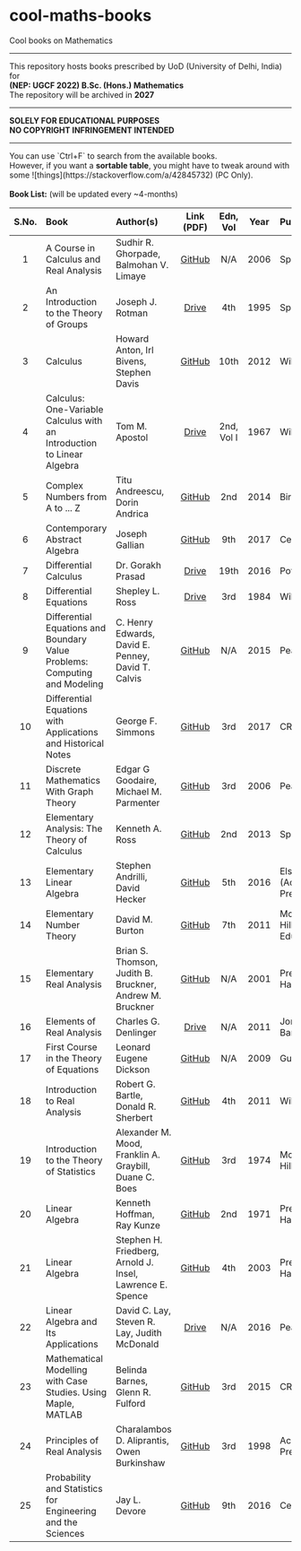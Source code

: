 # cool-maths-books
Cool books on Mathematics
<hr>
This repository hosts books prescribed by UoD (University of Delhi, India) for <br>
<b>(NEP: UGCF 2022) B.Sc. (Hons.) Mathematics</b><br>
The repository will be archived in <b>2027</b>
<hr>
<b>SOLELY FOR EDUCATIONAL PURPOSES</b><br>
<b>NO COPYRIGHT INFRINGEMENT INTENDED</b>
<hr>
You can use `Ctrl+F` to search from the available books.<br>
However, if you want a <b>sortable table</b>, you might have to tweak around with some ![things](https://stackoverflow.com/a/42845732) (PC Only).<br><br>
<b>Book List:</b> (will be updated every ~4-months)
<!-- table below -->

|S.No.|Book|Author(s)|Link (PDF)|Edn, Vol|Year|Publisher|
|:---:|:---|:---|:---:|:---:|:---:|:---|
|1|A Course in Calculus and Real Analysis|Sudhir R. Ghorpade, Balmohan V. Limaye|[GitHub](https://raw.githubusercontent.com/malloc42/cool-maths-books/main/Books/A%20Course%20in%20Calculus%20and%20Real%20Analysis%20-%20Sudhir%20R.%20Ghorpade%2c%20Balmohan%20V.%20Limaye%20(2006%2c%20Springer).pdf)|N/A|2006|Springer|
|2|An Introduction to the Theory of Groups|Joseph J. Rotman|[Drive](https://drive.google.com/file/d/1d_hP2QTHhxXGxBdrbbwGcXTGD0Px9CRE/view)|4th|1995|Springer|
|3|Calculus|Howard Anton, Irl Bivens, Stephen Davis|[GitHub](https://raw.githubusercontent.com/malloc42/cool-maths-books/main/Books/Calculus%20-%20Howard%20Anton%2c%20Irl%20Bivens%2c%20Stephen%20Davis%20(2012%2c%20Wiley)%2010th%20Edition.pdf)|10th|2012|Wiley|
|4|Calculus: One-Variable Calculus with an Introduction to Linear Algebra|Tom M. Apostol|[Drive](https://drive.google.com/file/d/17-8xwX4H_W3R6H63dPH6T2P9wFMLGiuV/view)|2nd, Vol I|1967|Wiley|
|5|Complex Numbers from A to ... Z|Titu Andreescu, Dorin Andrica|[GitHub](https://raw.githubusercontent.com/malloc42/cool-maths-books/main/Books/Complex%20Numbers%20from%20A%20to%20...%20Z%20-%20Titu%20Andreescu%2c%20Dorin%20Andrica%20(2014%2c%20Birkhäuser)%202nd%20Edition.pdf)|2nd|2014|Birkhäuser|
|6|Contemporary Abstract Algebra|Joseph Gallian|[GitHub](https://raw.githubusercontent.com/malloc42/cool-maths-books/main/Books/Contemporary%20Abstract%20Algebra%20-%20Joseph%20Gallian%20(2017%2c%20Cengage)%209th%20Edition.pdf)|9th|2017|Cengage|
|7|Differential Calculus|Dr. Gorakh Prasad|[Drive](https://drive.google.com/file/d/1iD277hxbqSSqPHbgD8cnE2WCBQLuE603/view)|19th|2016|Pothishala|
|8|Differential Equations|Shepley L. Ross|[Drive](https://drive.google.com/file/d/19ApBnoAd7LlHEJ3D-igEHjpq2hqBV-ku/view)|3rd|1984|Wiley|
|9|Differential Equations and Boundary Value Problems: Computing and Modeling| C. Henry Edwards, David E. Penney, David T. Calvis|[GitHub](https://raw.githubusercontent.com/malloc42/cool-maths-books/main/Books/Differential%20Equations%20and%20Boundary%20Value%20Problems%20-%20Computing%20and%20Modeling%20-%20%20C.%20Henry%20Edwards%2c%20David%20E.%20Penney%2c%20David%20T.%20Calvis%20(2015%2c%20Pearson).pdf)|N/A|2015|Pearson|
|10|Differential Equations with Applications and Historical Notes|George F. Simmons|[GitHub](https://raw.githubusercontent.com/malloc42/cool-maths-books/main/Books/Differential%20Equations%20with%20Applications%20and%20Historical%20Notes%20-%20George%20F.%20Simmons%20(2017%2c%20CRC)%203rd%20Edition.pdf)|3rd|2017|CRC|
|11|Discrete Mathematics With Graph Theory|Edgar G Goodaire, Michael M. Parmenter|[GitHub](https://raw.githubusercontent.com/malloc42/cool-maths-books/main/Books/Discrete%20Mathematics%20With%20Graph%20Theory%20-%20Edgar%20G%20Goodaire%2c%20Michael%20M.%20Parmenter%20(2006%2c%20Pearson)%203rd%20Edition.pdf)|3rd|2006|Pearson|
|12|Elementary Analysis: The Theory of Calculus|Kenneth A. Ross|[GitHub](https://raw.githubusercontent.com/malloc42/cool-maths-books/main/Books/Elementary%20Analysis%20-%20The%20Theory%20of%20Calculus%20-%20Kenneth%20A.%20Ross%20(2013%2c%20Springer)%202nd%20Edition.pdf)|2nd|2013|Springer|
|13|Elementary Linear Algebra|Stephen Andrilli, David Hecker|[GitHub](https://raw.githubusercontent.com/malloc42/cool-maths-books/main/Books/Elementary%20Linear%20Algebra%20-%20Stephen%20Andrilli%2c%20David%20Hecker%20(2016%2c%20Elsevier%20(Academic%20Press))%205th%20Edition.pdf)|5th|2016|Elsevier (Academic Press)|
|14|Elementary Number Theory|David M. Burton|[GitHub](https://raw.githubusercontent.com/malloc42/cool-maths-books/main/Books/Elementary%20Number%20Theory%20-%20David%20M.%20Burton%20(2011%2c%20McGraw-Hill%20Higher%20Education)%207th%20Edition.pdf)|7th|2011|McGraw-Hill Higher Education|
|15|Elementary Real Analysis|Brian S. Thomson, Judith B. Bruckner, Andrew M. Bruckner|[GitHub](https://raw.githubusercontent.com/malloc42/cool-maths-books/main/Books/Elementary%20Real%20Analysis%20-%20Brian%20S.%20Thomson%2c%20Judith%20B.%20Bruckner%2c%20Andrew%20M.%20Bruckner%20(2001%2c%20Prentice%20Hall).pdf)|N/A|2001|Prentice Hall|
|16|Elements of Real Analysis|Charles G. Denlinger|[Drive](https://drive.google.com/file/d/1voz6PBkQ4Nl2YUUjkTZmu7AbfxpPijeT/view)|N/A|2011|Jones and Bartlett|
|17|First Course in the Theory of Equations|Leonard Eugene Dickson|[GitHub](https://raw.githubusercontent.com/malloc42/cool-maths-books/main/Books/First%20Course%20in%20the%20Theory%20of%20Equations%20-%20Leonard%20Eugene%20Dickson%20(2009%2c%20Gutenberg).pdf)|N/A|2009|Gutenberg|
|18|Introduction to Real Analysis|Robert G. Bartle, Donald R. Sherbert|[GitHub](https://raw.githubusercontent.com/malloc42/cool-maths-books/main/Books/Introduction%20to%20Real%20Analysis%20-%20Robert%20G.%20Bartle%2c%20Donald%20R.%20Sherbert%20(2011%2c%20Wiley)%204th%20Edition.pdf)|4th|2011|Wiley|
|19|Introduction to the Theory of Statistics|Alexander M. Mood, Franklin A. Graybill, Duane C. Boes|[GitHub](https://raw.githubusercontent.com/malloc42/cool-maths-books/main/Books/Introduction%20to%20the%20Theory%20of%20Statistics%20-%20Alexander%20M.%20Mood%2c%20Franklin%20A.%20Graybill%2c%20Duane%20C.%20Boes%20(1974%2c%20McGraw-Hill)%203rd%20Edition.pdf)|3rd|1974|McGraw-Hill|
|20|Linear Algebra|Kenneth Hoffman, Ray Kunze|[GitHub](https://raw.githubusercontent.com/malloc42/cool-maths-books/main/Books/Linear%20Algebra%20-%20Kenneth%20Hoffman%2c%20Ray%20Kunze%20(1971%2c%20Prentice%20Hall)%202nd%20Edition.pdf)|2nd|1971|Prentice Hall|
|21|Linear Algebra|Stephen H. Friedberg, Arnold J. Insel, Lawrence E. Spence|[GitHub](https://raw.githubusercontent.com/malloc42/cool-maths-books/main/Books/Linear%20Algebra%20-%20Stephen%20H.%20Friedberg%2c%20Arnold%20J.%20Insel%2c%20Lawrence%20E.%20Spence%20(2003%2c%20Prentice%20Hall)%204th%20Edition.pdf)|4th|2003|Prentice Hall|
|22|Linear Algebra and Its Applications|David C. Lay, Steven R. Lay, Judith McDonald|[Drive](https://drive.google.com/file/d/1hSQ9SBrRGIkpPUuszLx2roZuD_85FzUI/view)|N/A|2016|Pearson|
|23|Mathematical Modelling with Case Studies. Using Maple, MATLAB|Belinda Barnes, Glenn R. Fulford|[GitHub](https://raw.githubusercontent.com/malloc42/cool-maths-books/main/Books/Mathematical%20Modelling%20with%20Case%20Studies.%20Using%20Maple%2c%20MATLAB%20-%20Belinda%20Barnes%2c%20Glenn%20R.%20Fulford%20(2015%2c%20CRC)%203rd%20Edition.pdf)|3rd|2015|CRC|
|24|Principles of Real Analysis|Charalambos D. Aliprantis, Owen Burkinshaw|[GitHub](https://raw.githubusercontent.com/malloc42/cool-maths-books/main/Books/Principles%20of%20Real%20Analysis%20-%20Charalambos%20D.%20Aliprantis%2c%20Owen%20Burkinshaw%20(1998%2c%20Academic%20Press)%203rd%20Edition.pdf)|3rd|1998|Academic Press|
|25|Probability and Statistics for Engineering and the Sciences|Jay L. Devore|[GitHub](https://raw.githubusercontent.com/malloc42/cool-maths-books/main/Books/Probability%20and%20Statistics%20for%20Engineering%20and%20the%20Sciences%20-%20Jay%20L.%20Devore%20(2016%2c%20Cengage)%209th%20Edition.pdf)|9th|2016|Cengage|
